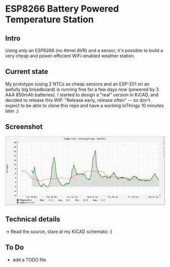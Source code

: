 #  ESP8266 Battery Powered Temperature Station

## Intro

Using only an ESP8266 (no Atmel AVR) and a sensor, it's possible to build a very cheap and power-efficient WiFi-enabled weather station.

## Current state

My prototype (using 2 NTCs as cheap sensors and an ESP-201 on an awfully big breadboard) is running fine for a few days now
(powered by 3 AAA 850mAh batteries). I started to design a "real" version in KiCAD, and decided to release this WIP.
"Release early, release often" -- so don't expect to be able to clone this repo and have a working IoThingy 10 minutes later :)

## Screenshot

![RRD Graph](https://github.com/schumar/ESP_BaPoTeSta/raw/master/docs/temp-weekly.png)

## Technical details

-> Read the source, stare at my KiCAD schematic :)

## To Do

* add a TODO file
